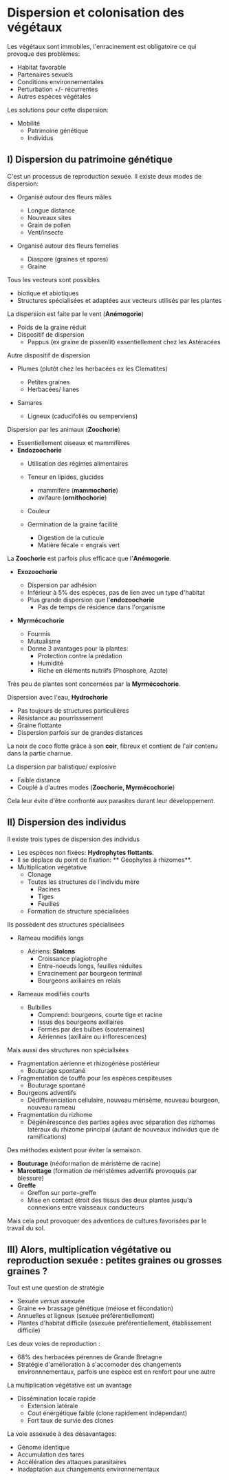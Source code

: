 # Dispersion et colonisation des végétaux

Les végétaux sont immobiles, l'enracinement est obligatoire ce qui provoque des problèmes:

* Habitat favorable
* Partenaires sexuels
* Conditions environnementales
* Perturbation +/- récurrentes
* Autres espèces végétales

Les solutions pour cette dispersion:

* Mobilité
	* Patrimoine génétique
    * Individus
    
## I) Dispersion du patrimoine génétique

C'est un processus de reproduction sexuée. Il existe deux modes de dispersion:

* Organisé autour des fleurs mâles
	* Longue distance
    * Nouveaux sites
    * Grain de pollen
    * Vent/insecte
    
* Organisé autour des fleurs femelles
	* Diaspore (graines et spores)
    * Graine
    
Tous les vecteurs sont possibles

* biotique et abiotiques
* Structures spécialisées et adaptées aux vecteurs utilisés par les plantes

La dispersion est faite par le vent (**Anémogorie**)

* Poids de la graine réduit
* Dispositif de dispersion
	* Pappus (ex graine de pissenlit) essentiellement chez les Astéracées
    
Autre dispositif de dispersion

* Plumes (plutôt chez les herbacées ex les Clematites)
	* Petites graines
    * Herbacées/ lianes
    
* Samares
	* Ligneux (caducifoliés ou semperviens)
    
Dispersion par les animaux (**Zoochorie**)    

* Essentiellement oiseaux et mammifères
* **Endozoochorie**
	* Utilisation des régimes alimentaires
	* Teneur en lipides, glucides 
		* mammifère (**mammochorie**)
        * avifaure (**ornithochorie**)
        
    * Couleur
    * Germination de la graine facilité
    	* Digestion de la cuticule
        * Matière fécale = engrais vert
        
La **Zoochorie** est parfois plus efficace que l'**Anémogorie**.

* **Exozoochorie**
	* Dispersion par adhésion
    * Inférieur à 5% des espèces, pas de lien avec un type d'habitat
    * Plus grande dispersion que l'**endozoochorie**
		* Pas de temps de résidence dans l'organisme

* **Myrmécochorie**
	* Fourmis
    * Mutualisme
    * Donne 3 avantages pour la plantes:
    	* Protection contre la prédation
        * Humidité
		* Riche en éléments nutriifs (Phosphore, Azote)

Très peu de plantes sont concernées par la **Myrmécochorie**.
        
Dispersion avec l'eau, **Hydrochorie**

* Pas toujours de structures particulières
* Résistance au pourrisssement 
* Graine flottante
* Dispersion parfois sur de grandes distances
    
La noix de coco flotte grâce à son **coir**, fibreux et contient de l'air contenu dans la partie charnue.

La dispersion par balistique/ explosive

* Faible distance
* Couplé à d'autres modes (**Zoochorie, Myrmécochorie**)

Cela leur évite d'être confronté aux parasites durant leur développement.

## II) Dispersion des individus

Il existe trois types de dispersion des individus

* Les espèces non fixées: **Hydrophytes flottants**.
* Il se déplace du point de fixation: ** Géophytes à rhizomes**.
* Multiplication végétative
	* Clonage
    * Toutes les structures de l'individu mère
		* Racines
    	* Tiges
    	* Feuilles
	* Formation de structure spécialisées

Ils possèdent des structures spécialisées

* Rameau modifiés longs
	* Aériens: **Stolons**
    	* Croissance plagiotrophe
        * Entre-noeuds longs, feuilles réduites
        * Enracinement par bourgeon terminal
        * Bourgeons axiliaires en relais
        
* Rameaux modifiés courts
	* Bulbilles	
    	* Comprend: bourgeons, courte tige et racine
        * Issus des bourgeons axillaires
        * Formés par des bulbes (souterraines)
        * Aériennes (axillaire ou inflorescences)
        
Mais aussi des structures non spécialisées        
 
* Fragmentation aérienne et rhizogénèse postérieur
	* Bouturage spontané
* Fragmentation de touffe pour les espèces cespiteuses
	* Bouturage spontané
* Bourgeons adventifs
	* Dédifferenciation cellulaire, nouveau mérisème, nouveau bourgeon, nouveau rameau 
* Fragmentation du rizhome
	* Dégénérescence des parties agées avec séparation des rizhomes latéraux du rhizome principal (autant de nouveaux individus que de ramifications)

Des méthodes existent pour éviter la semaison.

* **Bouturage** (néoformation de méristème de racine)
* **Marcottage** (formation de méristèmes adventifs provoqués par blessure)
* **Greffe** 
	* Greffon sur porte-greffe
    * Mise en contact étroit des tissus des deux plantes jusqu'à connexions entre vaisseaux conducteurs

Mais cela peut provoquer des adventices de cultures favorisées par le travail du sol.

## III) Alors, multiplication végétative ou reproduction sexuée : petites graines ou grosses graines ?

Tout est une question de stratégie

* Sexuée *versus* asexuée
* Graine <-> brassage génétique (méiose et fécondation)
* Annuelles et ligneux (sexuée préférentiellement)
* Plantes d'habitat difficile (asexuée préférentiellement, établissement difficile)

Les deux voies de reproduction :

* 68% des herbacées pérennes de Grande Bretagne 
* Stratégie d'amélioration à s'accomoder des changements environnnementaux, parfois une espèce est en renfort pour une autre

La multiplication végétative est un avantage

* Dissémination locale rapide
	* Extension latérale
    * Cout énérgétique faible (clone rapidement indépendant)
    * Fort taux de survie des clones     
	
La voie assexuée à des désavantages:

* Génome identique
* Accumulation des tares
* Accélération des attaques parasitaires
* Inadaptation aux changements environnementaux
